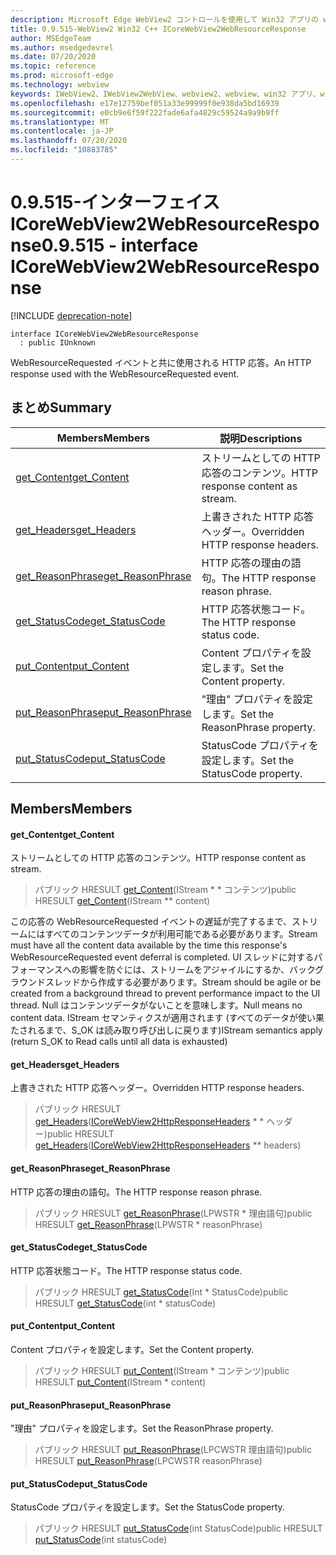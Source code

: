 ```yaml
---
description: Microsoft Edge WebView2 コントロールを使用して Win32 アプリの web コンテンツをホストする
title: 0.9.515-WebView2 Win32 C++ ICoreWebView2WebResourceResponse
author: MSEdgeTeam
ms.author: msedgedevrel
ms.date: 07/20/2020
ms.topic: reference
ms.prod: microsoft-edge
ms.technology: webview
keywords: IWebView2、IWebView2WebView、webview2、webview、win32 アプリ、win32、edge、ICoreWebView2、ICoreWebView2Controller、browser control、edge html
ms.openlocfilehash: e17e12759bef051a33e99999f0e938da5bd16939
ms.sourcegitcommit: e0cb9e6f59f222fade6afa4829c59524a9a9b9ff
ms.translationtype: MT
ms.contentlocale: ja-JP
ms.lasthandoff: 07/20/2020
ms.locfileid: "10883785"
---
```

# <span data-ttu-id="6f7c2-104">0.9.515-インターフェイス ICoreWebView2WebResourceResponse</span><span class="sxs-lookup"><span data-stu-id="6f7c2-104">0.9.515 - interface ICoreWebView2WebResourceResponse</span></span> 

[!INCLUDE [deprecation-note](../../includes/deprecation-note.md)]

```
interface ICoreWebView2WebResourceResponse
  : public IUnknown
```

<span data-ttu-id="6f7c2-105">WebResourceRequested イベントと共に使用される HTTP 応答。</span><span class="sxs-lookup"><span data-stu-id="6f7c2-105">An HTTP response used with the WebResourceRequested event.</span></span>

## <span data-ttu-id="6f7c2-106">まとめ</span><span class="sxs-lookup"><span data-stu-id="6f7c2-106">Summary</span></span>

 <span data-ttu-id="6f7c2-107">Members</span><span class="sxs-lookup"><span data-stu-id="6f7c2-107">Members</span></span>                        | <span data-ttu-id="6f7c2-108">説明</span><span class="sxs-lookup"><span data-stu-id="6f7c2-108">Descriptions</span></span>
--------------------------------|---------------------------------------------
[<span data-ttu-id="6f7c2-109">get_Content</span><span class="sxs-lookup"><span data-stu-id="6f7c2-109">get_Content</span></span>](#get_content) | <span data-ttu-id="6f7c2-110">ストリームとしての HTTP 応答のコンテンツ。</span><span class="sxs-lookup"><span data-stu-id="6f7c2-110">HTTP response content as stream.</span></span>
[<span data-ttu-id="6f7c2-111">get_Headers</span><span class="sxs-lookup"><span data-stu-id="6f7c2-111">get_Headers</span></span>](#get_headers) | <span data-ttu-id="6f7c2-112">上書きされた HTTP 応答ヘッダー。</span><span class="sxs-lookup"><span data-stu-id="6f7c2-112">Overridden HTTP response headers.</span></span>
[<span data-ttu-id="6f7c2-113">get_ReasonPhrase</span><span class="sxs-lookup"><span data-stu-id="6f7c2-113">get_ReasonPhrase</span></span>](#get_reasonphrase) | <span data-ttu-id="6f7c2-114">HTTP 応答の理由の語句。</span><span class="sxs-lookup"><span data-stu-id="6f7c2-114">The HTTP response reason phrase.</span></span>
[<span data-ttu-id="6f7c2-115">get_StatusCode</span><span class="sxs-lookup"><span data-stu-id="6f7c2-115">get_StatusCode</span></span>](#get_statuscode) | <span data-ttu-id="6f7c2-116">HTTP 応答状態コード。</span><span class="sxs-lookup"><span data-stu-id="6f7c2-116">The HTTP response status code.</span></span>
[<span data-ttu-id="6f7c2-117">put_Content</span><span class="sxs-lookup"><span data-stu-id="6f7c2-117">put_Content</span></span>](#put_content) | <span data-ttu-id="6f7c2-118">Content プロパティを設定します。</span><span class="sxs-lookup"><span data-stu-id="6f7c2-118">Set the Content property.</span></span>
[<span data-ttu-id="6f7c2-119">put_ReasonPhrase</span><span class="sxs-lookup"><span data-stu-id="6f7c2-119">put_ReasonPhrase</span></span>](#put_reasonphrase) | <span data-ttu-id="6f7c2-120">"理由" プロパティを設定します。</span><span class="sxs-lookup"><span data-stu-id="6f7c2-120">Set the ReasonPhrase property.</span></span>
[<span data-ttu-id="6f7c2-121">put_StatusCode</span><span class="sxs-lookup"><span data-stu-id="6f7c2-121">put_StatusCode</span></span>](#put_statuscode) | <span data-ttu-id="6f7c2-122">StatusCode プロパティを設定します。</span><span class="sxs-lookup"><span data-stu-id="6f7c2-122">Set the StatusCode property.</span></span>

## <span data-ttu-id="6f7c2-123">Members</span><span class="sxs-lookup"><span data-stu-id="6f7c2-123">Members</span></span>

#### <span data-ttu-id="6f7c2-124">get_Content</span><span class="sxs-lookup"><span data-stu-id="6f7c2-124">get_Content</span></span> 

<span data-ttu-id="6f7c2-125">ストリームとしての HTTP 応答のコンテンツ。</span><span class="sxs-lookup"><span data-stu-id="6f7c2-125">HTTP response content as stream.</span></span>

> <span data-ttu-id="6f7c2-126">パブリック HRESULT [get_Content](#get_content)(IStream \* \* コンテンツ)</span><span class="sxs-lookup"><span data-stu-id="6f7c2-126">public HRESULT [get_Content](#get_content)(IStream \*\* content)</span></span>

<span data-ttu-id="6f7c2-127">この応答の WebResourceRequested イベントの遅延が完了するまで、ストリームにはすべてのコンテンツデータが利用可能である必要があります。</span><span class="sxs-lookup"><span data-stu-id="6f7c2-127">Stream must have all the content data available by the time this response's WebResourceRequested event deferral is completed.</span></span> <span data-ttu-id="6f7c2-128">UI スレッドに対するパフォーマンスへの影響を防ぐには、ストリームをアジャイルにするか、バックグラウンドスレッドから作成する必要があります。</span><span class="sxs-lookup"><span data-stu-id="6f7c2-128">Stream should be agile or be created from a background thread to prevent performance impact to the UI thread.</span></span> <span data-ttu-id="6f7c2-129">Null はコンテンツデータがないことを意味します。</span><span class="sxs-lookup"><span data-stu-id="6f7c2-129">Null means no content data.</span></span> <span data-ttu-id="6f7c2-130">IStream セマンティクスが適用されます (すべてのデータが使い果たされるまで、S_OK は読み取り呼び出しに戻ります)</span><span class="sxs-lookup"><span data-stu-id="6f7c2-130">IStream semantics apply (return S_OK to Read calls until all data is exhausted)</span></span>

#### <span data-ttu-id="6f7c2-131">get_Headers</span><span class="sxs-lookup"><span data-stu-id="6f7c2-131">get_Headers</span></span> 

<span data-ttu-id="6f7c2-132">上書きされた HTTP 応答ヘッダー。</span><span class="sxs-lookup"><span data-stu-id="6f7c2-132">Overridden HTTP response headers.</span></span>

> <span data-ttu-id="6f7c2-133">パブリック HRESULT [get_Headers](#get_headers)([ICoreWebView2HttpResponseHeaders](icorewebview2httpresponseheaders.md) \* \* ヘッダー)</span><span class="sxs-lookup"><span data-stu-id="6f7c2-133">public HRESULT [get_Headers](#get_headers)([ICoreWebView2HttpResponseHeaders](icorewebview2httpresponseheaders.md) \*\* headers)</span></span>

#### <span data-ttu-id="6f7c2-134">get_ReasonPhrase</span><span class="sxs-lookup"><span data-stu-id="6f7c2-134">get_ReasonPhrase</span></span> 

<span data-ttu-id="6f7c2-135">HTTP 応答の理由の語句。</span><span class="sxs-lookup"><span data-stu-id="6f7c2-135">The HTTP response reason phrase.</span></span>

> <span data-ttu-id="6f7c2-136">パブリック HRESULT [get_ReasonPhrase](#get_reasonphrase)(LPWSTR \* 理由語句)</span><span class="sxs-lookup"><span data-stu-id="6f7c2-136">public HRESULT [get_ReasonPhrase](#get_reasonphrase)(LPWSTR \* reasonPhrase)</span></span>

#### <span data-ttu-id="6f7c2-137">get_StatusCode</span><span class="sxs-lookup"><span data-stu-id="6f7c2-137">get_StatusCode</span></span> 

<span data-ttu-id="6f7c2-138">HTTP 応答状態コード。</span><span class="sxs-lookup"><span data-stu-id="6f7c2-138">The HTTP response status code.</span></span>

> <span data-ttu-id="6f7c2-139">パブリック HRESULT [get_StatusCode](#get_statuscode)(Int \* StatusCode)</span><span class="sxs-lookup"><span data-stu-id="6f7c2-139">public HRESULT [get_StatusCode](#get_statuscode)(int \* statusCode)</span></span>

#### <span data-ttu-id="6f7c2-140">put_Content</span><span class="sxs-lookup"><span data-stu-id="6f7c2-140">put_Content</span></span> 

<span data-ttu-id="6f7c2-141">Content プロパティを設定します。</span><span class="sxs-lookup"><span data-stu-id="6f7c2-141">Set the Content property.</span></span>

> <span data-ttu-id="6f7c2-142">パブリック HRESULT [put_Content](#put_content)(IStream \* コンテンツ)</span><span class="sxs-lookup"><span data-stu-id="6f7c2-142">public HRESULT [put_Content](#put_content)(IStream \* content)</span></span>

#### <span data-ttu-id="6f7c2-143">put_ReasonPhrase</span><span class="sxs-lookup"><span data-stu-id="6f7c2-143">put_ReasonPhrase</span></span> 

<span data-ttu-id="6f7c2-144">"理由" プロパティを設定します。</span><span class="sxs-lookup"><span data-stu-id="6f7c2-144">Set the ReasonPhrase property.</span></span>

> <span data-ttu-id="6f7c2-145">パブリック HRESULT [put_ReasonPhrase](#put_reasonphrase)(LPCWSTR 理由語句)</span><span class="sxs-lookup"><span data-stu-id="6f7c2-145">public HRESULT [put_ReasonPhrase](#put_reasonphrase)(LPCWSTR reasonPhrase)</span></span>

#### <span data-ttu-id="6f7c2-146">put_StatusCode</span><span class="sxs-lookup"><span data-stu-id="6f7c2-146">put_StatusCode</span></span> 

<span data-ttu-id="6f7c2-147">StatusCode プロパティを設定します。</span><span class="sxs-lookup"><span data-stu-id="6f7c2-147">Set the StatusCode property.</span></span>

> <span data-ttu-id="6f7c2-148">パブリック HRESULT [put_StatusCode](#put_statuscode)(int StatusCode)</span><span class="sxs-lookup"><span data-stu-id="6f7c2-148">public HRESULT [put_StatusCode](#put_statuscode)(int statusCode)</span></span>

